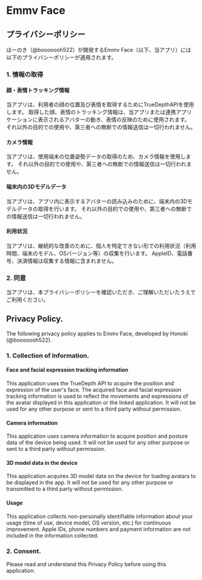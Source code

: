 # Emmv Face 

## プライバシーポリシー
ほーのき（@booooooh522）が開発するEmmv Face（以下、当アプリ）には以下のプライバシーポリシーが適用されます。

### 1. 情報の取得

#### 顔・表情トラッキング情報
当アプリは、利用者の顔の位置及び表情を取得するためにTrueDepthAPIを使用します。
取得した顔、表情のトラッキング情報は、当アプリまたは連携アプリケーションに表示されるアバターの動き、表情の反映のために使用されます。
それ以外の目的での使用や、第三者への無断での情報送信は一切行われません。

#### カメラ情報
当アプリは、使用端末の位置姿勢データの取得のため、カメラ情報を使用します。
それ以外の目的での使用や、第三者への無断での情報送信は一切行われません。

#### 端末内の3Dモデルデータ
当アプリは、アプリ内に表示するアバターの読み込みのために、端末内の3Dモデルデータの取得を行います。
それ以外の目的での使用や、第三者への無断での情報送信は一切行われません。

#### 利用状況
当アプリは、継続的な改善のために、個人を特定できない形での利用状況（利用時間、端末のモデル、OSバージョン等）の収集を行います。
AppleID、電話番号、決済情報は収集する情報に含まれません。

### 2. 同意
当アプリは、本プライバシーポリシーを確認いただき、ご理解いただいたうえでご利用ください。


## Privacy Policy.
The following privacy policy applies to Emmv Face, developed by Honoki (@booooooh522).

### 1. Collection of Information.

#### Face and facial expression tracking information
This application uses the TrueDepth API to acquire the position and expression of the user's face.
The acquired face and facial expression tracking information is used to reflect the movements and expressions of the avatar displayed in this application or the linked application.
It will not be used for any other purpose or sent to a third party without permission.

#### Camera information
This application uses camera information to acquire position and posture data of the device being used.
It will not be used for any other purpose or sent to a third party without permission.

#### 3D model data in the device
This application acquires 3D model data on the device for loading avatars to be displayed in the app.
It will not be used for any other purpose or transmitted to a third party without permission.

#### Usage
This application collects non-personally identifiable information about your usage (time of use, device model, OS version, etc.) for continuous improvement.
Apple IDs, phone numbers and payment information are not included in the information collected.

### 2. Consent.
Please read and understand this Privacy Policy before using this application.

